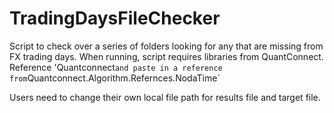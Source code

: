 # TradingDaysFileChecker
Script to check over a series of folders looking for any that are missing from FX trading days.
When running, script requires libraries from QuantConnect.
Reference 'Quantconnect` and paste in a reference from `Quantconnect.Algorithm.Refernces.NodaTime`

Users need to change their own local file path for results file and target file.

